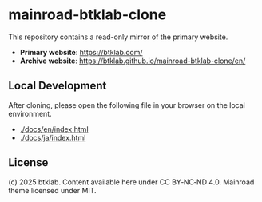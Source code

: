 # mainroad-btklab-clone

This repository contains a read-only mirror of the primary website.

- **Primary website**: <https://btklab.com/>
- **Archive website**: <https://btklab.github.io/mainroad-btklab-clone/en/>

## Local Development

After cloning, please open the following file in your browser on the local environment.

- [./docs/en/index.html](./docs/en/index.html)
- [./docs/ja/index.html](./docs/ja/index.html)

## License

(c) 2025 btklab. Content available here under CC BY‑NC‑ND 4.0. Mainroad theme licensed under MIT.